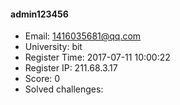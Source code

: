 #### admin123456  

* Email: 1416035681@qq.com  
* University: bit  
* Register Time: 2017-07-11 10:00:22  
* Register IP: 211.68.3.17  
* Score: 0  
* Solved challenges: 
